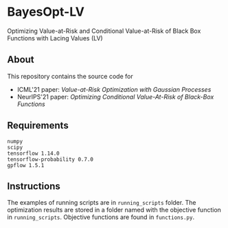 # BayesOpt-LV
Optimizing Value-at-Risk and Conditional Value-at-Risk of Black Box Functions with Lacing Values (LV)

## About
This repository contains the source code for 
* ICML'21 paper: *Value-at-Risk Optimization with Gaussian Processes*
* NeurIPS'21 paper: *Optimizing Conditional Value-At-Risk of Black-Box Functions*

## Requirements
```
numpy
scipy
tensorflow 1.14.0
tensorflow-probability 0.7.0
gpflow 1.5.1
```

## Instructions

The examples of running scripts are in `running_scripts` folder. 
The optimization results are stored in a folder named with the objective function in `running_scripts`.
Objective functions are found in `functions.py`.